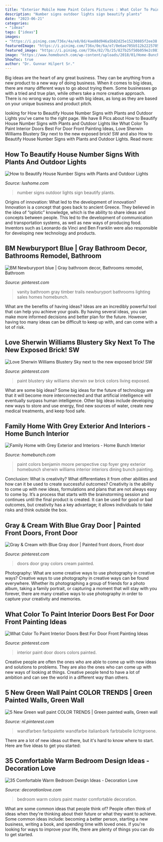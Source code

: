 ```yaml
---
title: "Exterior Mobile Home Paint Colors Pictures : What Color To Paint Interior Doors Best For Door Front Painting Ideas"
description: "Number signs outdoor lights sign beautify plants"
date: "2023-06-21"
categories:
- "ideas"
tags: ["ideas"]
images:
- "https://i.pinimg.com/736x/4a/e8/8d/4ae88d946a5b82d25e15230885f2ee38.jpg"
featuredImage: "https://i.pinimg.com/736x/0e/6a/e7/0e6ae705b512b22257051b741ab751ef--blue-front-doors-blue-doors.jpg"
featured_image: "https://i.pinimg.com/736x/82/7b/25/827b25f50b059e2c08178fed5a6405b7.jpg"
image: "https://www.homebunch.com/wp-content/uploads/2018/01/Home-Bunch-Siena-Build-13.jpg"
ShowToc: true
author: "Dr. Gunnar Hilpert Sr."
---
```



Big ideas are the heart of any great business. They can be anything from a new product to a new way of doing business. When it comes to big ideas, there are many different ways to go about trying them. Some businesses go with a tried and true plan, while others take a more creative approach. There is no wrong way to come up with big ideas, as long as they are based on your unique business and product pitch.

	

		
looking for How to Beautify House Number Signs with Plants and Outdoor Lights you've came to the right page. We have 8 Pics about How to Beautify House Number Signs with Plants and Outdoor Lights like What Color To Paint Interior Doors Best For Door Front Painting Ideas, Love Sherwin Williams Blustery Sky next to the new exposed brick! SW and also How to Beautify House Number Signs with Plants and Outdoor Lights. Read more:
		
    
## How To Beautify House Number Signs With Plants And Outdoor Lights

<img loading=lazy src="https://www.lushome.com/wp-content/uploads/2017/08/house-number-sign-planter-4.jpg" onerror="this.onerror=null;this.src='https://tse2.mm.bing.net/th?id=OIP.0wUehfoNfHo9Wfq8SlQb9AHaJ4&amp;pid=15.1';" alt="How to Beautify House Number Signs with Plants and Outdoor Lights">

_Source: lushome.com_

>number signs outdoor lights sign beautify plants. 

	

Origins of innovation: What led to the development of innovation?
Innovation is a concept that goes back to ancient Greece. They believed in the idea of “oplotic” knowledge, which is the ability to share ideas and concepts between people. This led to the development of communication and transportation systems, as well as new ways of producing food. Inventors such as Leonardo da Vinci and Ben Franklin were also responsible for developing new technology and products.

    
## BM Newburyport Blue | Gray Bathroom Decor, Bathrooms Remodel, Bathroom

<img loading=lazy src="https://i.pinimg.com/736x/c5/70/e3/c570e30d0bda6c8fca9a653024c73584.jpg" onerror="this.onerror=null;this.src='https://tse3.mm.bing.net/th?id=OIP.e-qS4nPmvSPX9jD_1P2ZIQHaLH&amp;pid=15.1';" alt="BM Newburyport blue | Gray bathroom decor, Bathrooms remodel, Bathroom">

_Source: pinterest.com_

>vanity bathroom gray timber trails newburyport bathrooms lighting sales homes homebunch. 

	

What are the benefits of having ideas?
Ideas are an incredibly powerful tool that can help you achieve your goals. By having several ideas, you can make more informed decisions and better plan for the future. However, having too many ideas can be difficult to keep up with, and can come with a lot of risk.

    
## Love Sherwin Williams Blustery Sky Next To The New Exposed Brick! SW

<img loading=lazy src="https://i.pinimg.com/736x/4a/e8/8d/4ae88d946a5b82d25e15230885f2ee38.jpg" onerror="this.onerror=null;this.src='https://tse4.mm.bing.net/th?id=OIP.v6MeRlSMcP3xAQQjrrdeUQHaJ3&amp;pid=15.1';" alt="Love Sherwin Williams Blustery Sky next to the new exposed brick! SW">

_Source: pinterest.com_

>paint blustery sky williams sherwin sw brick colors living exposed. 

	

What are some big ideas?
Some big ideas for the future of technology are that it will become more interconnected and that artificial intelligence will eventually surpass human intelligence. Other big ideas include developing new ways to store and use energy, find new sources of water, create new medical treatments, and keep food safe.

    
## Family Home With Grey Exterior And Interiors - Home Bunch Interior

<img loading=lazy src="https://www.homebunch.com/wp-content/uploads/2018/01/Home-Bunch-Siena-Build-13.jpg" onerror="this.onerror=null;this.src='https://tse1.mm.bing.net/th?id=OIP.JsEwaRjTR4UDOfv6Yo2OPwHaKP&amp;pid=15.1';" alt="Family Home with Grey Exterior and Interiors - Home Bunch Interior">

_Source: homebunch.com_

>paint colors benjamin moore perspective csp foyer grey exterior homebunch sherwin williams interior interiors dining bunch painting. 

	

Conclusion: What is creativity? What differentiates it from other abilities and how can it be used to create successful outcomes?
Creativity is the ability to come up with new ideas, formulations and plans that are not always easy to come by. It’s a process that starts with the brainstorming session and continues until the final product is created. It can be used for good or bad outcomes, but creativity has a key advantage; it allows individuals to take risks and think outside the box.

    
## Gray &amp; Cream With Blue Gray Door | Painted Front Doors, Front Door

<img loading=lazy src="https://i.pinimg.com/736x/0e/6a/e7/0e6ae705b512b22257051b741ab751ef--blue-front-doors-blue-doors.jpg" onerror="this.onerror=null;this.src='https://tse4.mm.bing.net/th?id=OIP.Lx1idVkoSQ0398HQ_mEhnwHaLM&amp;pid=15.1';" alt="Gray &amp; Cream with Blue Gray door | Painted front doors, Front door">

_Source: pinterest.com_

>doors door gray colors cream painted. 

	

Photography: What are some creative ways to use photography in creative ways?
Creative ways to use photography in creative ways can be found everywhere. Whether its photographing a group of friends for a photo album, taking a family portrait, or capturing a moment that will stay with you forever, there are many creative ways to use photography in order to capture your creativity and memories.

    
## What Color To Paint Interior Doors Best For Door Front Painting Ideas

<img loading=lazy src="https://i.pinimg.com/736x/7e/02/28/7e0228018ff33c1ec8b5174eaaedd2ad.jpg" onerror="this.onerror=null;this.src='https://tse2.mm.bing.net/th?id=OIP.WXS8L7voKIvP9MnNg9JYJwHaJ3&amp;pid=15.1';" alt="What Color To Paint Interior Doors Best For Door Front Painting Ideas">

_Source: pinterest.com_

>interior paint door doors colors painted. 

	

Creative people are often the ones who are able to come up with new ideas and solutions to problems. They are also the ones who can come up with new ways of looking at things. Creative people tend to have a lot of ambition and can see the world in a different way than others.

    
## 5 New Green Wall Paint COLOR TRENDS | Green Painted Walls, Green Wall

<img loading=lazy src="https://i.pinimg.com/736x/82/7b/25/827b25f50b059e2c08178fed5a6405b7.jpg" onerror="this.onerror=null;this.src='https://tse2.mm.bing.net/th?id=OIP.jvQf1O-HNjPGb4X1JtpVEwHaLG&amp;pid=15.1';" alt="5 New Green wall paint COLOR TRENDS | Green painted walls, Green wall">

_Source: nl.pinterest.com_

>wandfarben farbpalette wandfarbe italianbark farbtabelle lichtgroene. 

	

There are a lot of new ideas out there, but it's hard to know where to start. Here are five ideas to get you started: 

    
## 35 Comfortable Warm Bedroom Design Ideas - Decoration Love

<img loading=lazy src="http://www.decorationlove.com/wp-content/uploads/2016/07/Master-Bedroom-Paint-Colors.jpg" onerror="this.onerror=null;this.src='https://tse1.mm.bing.net/th?id=OIP.plpCuYa2MQWF6m_xMSHMrAHaLK&amp;pid=15.1';" alt="35 Comfortable Warm Bedroom Design Ideas - Decoration Love">

_Source: decorationlove.com_

>bedroom warm colors paint master comfortable decoration. 

	

What are some common ideas that people think of?
People often think of ideas when they're thinking about their future or what they want to achieve. Some common ideas include: becoming a better person, starting a new business, writing a book, and spending time with loved ones. If you're looking for ways to improve your life, there are plenty of things you can do to get started.

